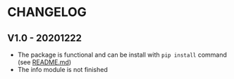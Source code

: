# CHANGELOG

## V1.0 - 20201222
* The package is functional and can be install with `pip install` command (see [README.md][readme])
* The info module is not finished

[readme]: https://github.com/LostPy/OsuData/blob/main/README.md